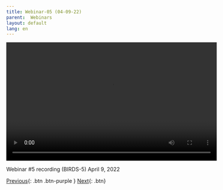 ```yaml
---
title: Webinar-05 (04-09-22)
parent:  Webinars
layout: default
lang: en
---
```


<video controls width="560" height="315">
  <source src="https://birds-project.com/open-source/video/birds_bus_opensource_webinar_5.mp4" type="video/mp4">
  Your browser does not support the video tag.
</video>

Webinar #5 recording (BIRDS-5) April 9, 2022


[Previous]({{site.url}}//resources/webinars){: .btn .btn-purple }
[Next]({{site.url}}/resources/webinars/webinar-06/){: .btn}


